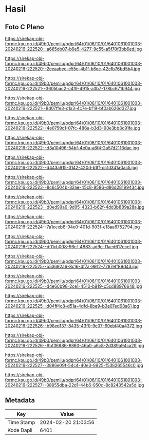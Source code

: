 # Hasil

## Foto C Plano

https://sirekap-obj-formc.kpu.go.id/49b0/pemilu/pdpr/64/01/06/10/01/6401061001003-20240216-222520--a665db07-b9e5-4277-9c55-a5f70f3bb6ed.jpg

https://sirekap-obj-formc.kpu.go.id/49b0/pemilu/pdpr/64/01/06/10/01/6401061001003-20240216-222520--2eeaabec-e55c-4b1f-b6ec-42efb76bd5b4.jpg

https://sirekap-obj-formc.kpu.go.id/49b0/pemilu/pdpr/64/01/06/10/01/6401061001003-20240216-222521--3605bac2-c4f9-4915-a0b7-178bc671b944.jpg

https://sirekap-obj-formc.kpu.go.id/49b0/pemilu/pdpr/64/01/06/10/01/6401061001003-20240216-222521--8d07ffe3-c1a3-4c7e-bf19-bf0ab626d327.jpg

https://sirekap-obj-formc.kpu.go.id/49b0/pemilu/pdpr/64/01/06/10/01/6401061001003-20240216-222522--4e0759c1-07fc-486a-b3d3-90e3bb3c91fe.jpg

https://sirekap-obj-formc.kpu.go.id/49b0/pemilu/pdpr/64/01/06/10/01/6401061001003-20240216-222522--d3a10496-54bf-4e0a-a6f4-2a57d2116dac.jpg

https://sirekap-obj-formc.kpu.go.id/49b0/pemilu/pdpr/64/01/06/10/01/6401061001003-20240216-222522--d443a915-3142-420d-b1ff-cc1d341a0ac5.jpg

https://sirekap-obj-formc.kpu.go.id/49b0/pemilu/pdpr/64/01/06/10/01/6401061001003-20240216-222523--8c6c504b-32ae-45c8-9586-d86d28199434.jpg

https://sirekap-obj-formc.kpu.go.id/49b0/pemilu/pdpr/64/01/06/10/01/6401061001003-20240216-222523--d0ed99a6-9d05-4323-b62f-4dd3b889a28a.jpg

https://sirekap-obj-formc.kpu.go.id/49b0/pemilu/pdpr/64/01/06/10/01/6401061001003-20240216-222524--7a1eeeb8-94e0-401d-903f-e18aa6752794.jpg

https://sirekap-obj-formc.kpu.go.id/49b0/pemilu/pdpr/64/01/06/10/01/6401061001003-20240216-222524--d01cb008-96ef-4883-ad9e-f1aed617ecef.jpg

https://sirekap-obj-formc.kpu.go.id/49b0/pemilu/pdpr/64/01/06/10/01/6401061001003-20240216-222525--b53692a6-8c16-4f7a-9912-7787eff89d43.jpg

https://sirekap-obj-formc.kpu.go.id/49b0/pemilu/pdpr/64/01/06/10/01/6401061001003-20240216-222525--d4e60b98-2ce1-4510-b919-c5cd88976648.jpg

https://sirekap-obj-formc.kpu.go.id/49b0/pemilu/pdpr/64/01/06/10/01/6401061001003-20240216-222525--d04ff4c8-d51a-4dfd-8be9-b3e07ed68a61.jpg

https://sirekap-obj-formc.kpu.go.id/49b0/pemilu/pdpr/64/01/06/10/01/6401061001003-20240216-222526--b98ed137-8435-43f0-9c07-60ebf40a4372.jpg

https://sirekap-obj-formc.kpu.go.id/49b0/pemilu/pdpr/64/01/06/10/01/6401061001003-20240216-222526--9bf36686-8860-46a0-a6c8-2d389a94ca29.jpg

https://sirekap-obj-formc.kpu.go.id/49b0/pemilu/pdpr/64/01/06/10/01/6401061001003-20240216-222527--3886e09f-54c4-40e3-9625-f538265546c0.jpg

https://sirekap-obj-formc.kpu.go.id/49b0/pemilu/pdpr/64/01/06/10/01/6401061001003-20240216-222527--38955dba-22d1-44b6-950d-8c8243542a5d.jpg


## Metadata

| Key        | Value               |
| ---------- | ------------------- |
| Time Stamp | 2024-02-20 21:03:56 |
| Kode Dapil | 6401                |



